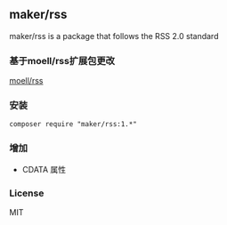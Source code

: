 ## maker/rss
maker/rss is a package that follows the RSS 2.0 standard

### 基于moell/rss扩展包更改
[moell/rss](https://github.com/moell-peng/rss)

### 安装
```shell
composer require "maker/rss:1.*"
```

### 增加

- CDATA 属性

### License
MIT

